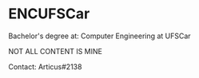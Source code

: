 # ENCUFSCar
Bachelor's degree at: Computer Engineering at UFSCar

NOT ALL CONTENT IS MINE

Contact: Articus#2138
